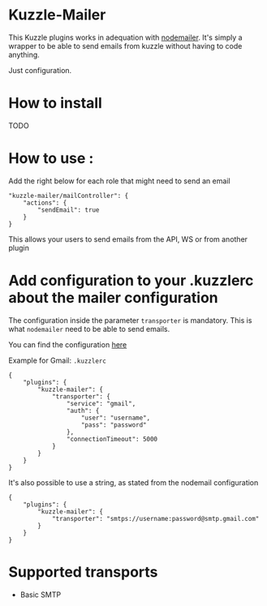 # Kuzzle-Mailer

This Kuzzle plugins works in adequation with [nodemailer](https://nodemailer.com/about/). It's simply a wrapper to be able to send emails from kuzzle without having to code anything.

Just configuration.

# How to install
 TODO

# How to use :
 Add the right below for each role that might need to send an email
```
"kuzzle-mailer/mailController": {
    "actions": {
        "sendEmail": true
    }
}
```
This allows your users to send emails from the API, WS or from another plugin

# Add configuration to your .kuzzlerc about the mailer configuration
The configuration inside the parameter `transporter` is mandatory. This is what `nodemailer` need to be able to send emails. 

You can find the configuration [here](https://nodemailer.com/smtp/)

Example for Gmail: 
`.kuzzlerc`
```
{
    "plugins": {
        "kuzzle-mailer": {
            "transporter": {
                "service": "gmail",
                "auth": {
                    "user": "username",
                    "pass": "password"
                },
                "connectionTimeout": 5000
            }
        }
    }
}
```

It's also possible to use a string, as stated from the nodemail configuration
```
{
    "plugins": {
        "kuzzle-mailer": {
            "transporter": "smtps://username:password@smtp.gmail.com"
        }
    }
}
```
# Supported transports 
- Basic SMTP
